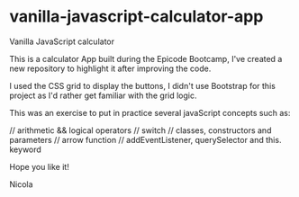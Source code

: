 # vanilla-javascript-calculator-app
Vanilla JavaScript calculator

This is a calculator App built during the Epicode Bootcamp, I've created a new repository to highlight it after improving the code.

I used the CSS grid to display the buttons, I didn't use Bootstrap for this project as I'd rather get familiar with the grid logic.

This was an exercise to put in practice several javaScript concepts such as:

// arithmetic  && logical operators
// switch
// classes, constructors and parameters
// arrow function
// addEventListener, querySelector and this. keyword

Hope you like it!

Nicola
